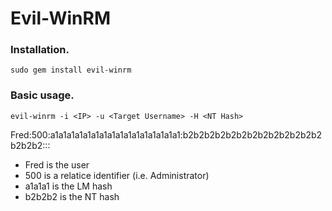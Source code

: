 # Evil-WinRM

### Installation.
```
sudo gem install evil-winrm
```

### Basic usage.
```
evil-winrm -i <IP> -u <Target Username> -H <NT Hash>
```

Fred:500:a1a1a1a1a1a1a1a1a1a1a1a1a1a1a1a1:b2b2b2b2b2b2b2b2b2b2b2b2b2b2b2b2:::
 * Fred is the user
 * 500 is a relatice identifier (i.e. Administrator)
 * a1a1a1 is the LM hash
 * b2b2b2 is the NT hash

